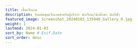 ```yaml
---
title: เสื้อแจ็กเกต
description: รับผลิตชุดแจ็กเกตสำหรับผู้บริหาร นักเรียน/นักศึกษา นักกีฬา
featured_image: Screenshot_20240103_135940_Gallery_0.jpg
weight: 1
lastmod: 2024-01-03
sort_by: Name # Exif.Date
sort_order: desc
---
```

